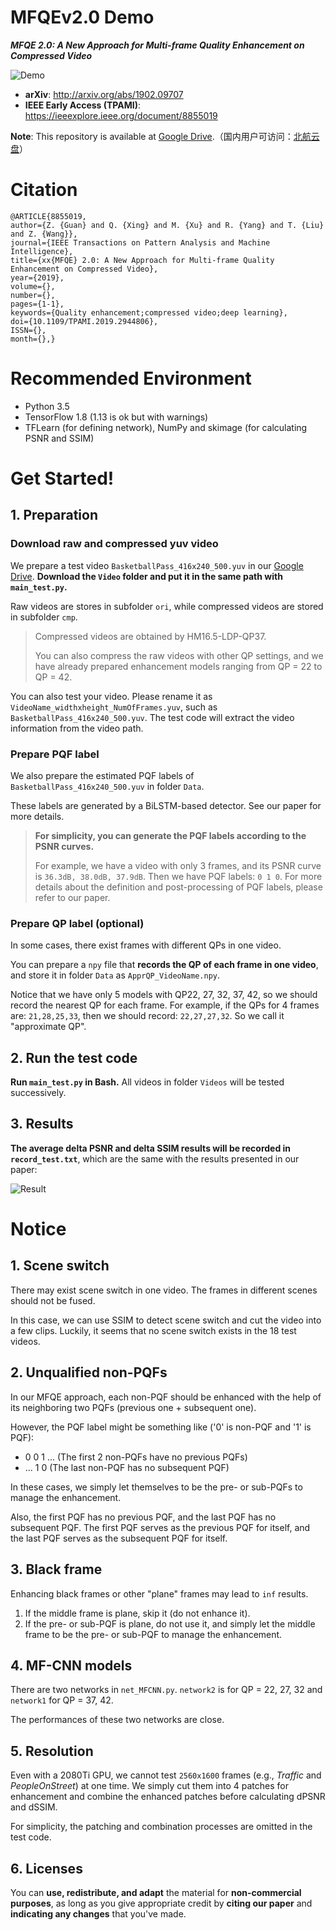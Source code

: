 # MFQEv2.0 Demo

***MFQE 2.0: A New Approach for Multi-frame Quality Enhancement on Compressed Video***

![Demo](Fig1.png)

+ **arXiv**: http://arxiv.org/abs/1902.09707
+ **IEEE Early Access (TPAMI)**: https://ieeexplore.ieee.org/document/8855019

**Note**: This repository is available at [Google Drive](https://drive.google.com/drive/folders/1L-d4ptHZWV_jLl6KGvY81CochKcoY4wj?usp=sharing).（国内用户可访问：[北航云盘](https://bhpan.buaa.edu.cn:443/link/0EBF3709E3168E9A78206391258715A3)）

# Citation

```
@ARTICLE{8855019,
author={Z. {Guan} and Q. {Xing} and M. {Xu} and R. {Yang} and T. {Liu} and Z. {Wang}},
journal={IEEE Transactions on Pattern Analysis and Machine Intelligence},
title={xx{MFQE} 2.0: A New Approach for Multi-frame Quality Enhancement on Compressed Video},
year={2019},
volume={},
number={},
pages={1-1},
keywords={Quality enhancement;compressed video;deep learning},
doi={10.1109/TPAMI.2019.2944806},
ISSN={},
month={},}
```

# Recommended Environment

+ Python 3.5
+ TensorFlow 1.8 (1.13 is ok but with warnings)
+ TFLearn (for defining network), NumPy and skimage (for calculating PSNR and SSIM)

# Get Started!

## 1. Preparation

### Download raw and compressed yuv video

We prepare a test video `BasketballPass_416x240_500.yuv` in our [Google Drive](https://drive.google.com/drive/folders/1L-d4ptHZWV_jLl6KGvY81CochKcoY4wj?usp=sharing). **Download the `Video` folder and put it in the same path with `main_test.py`.** 

Raw videos are stores in subfolder `ori`, while compressed videos are stored in subfolder `cmp`. 

> Compressed videos are obtained by HM16.5-LDP-QP37.
>
> You can also compress the raw videos with other QP settings, and we have already prepared enhancement models ranging from QP = 22 to QP = 42.

You can also test your video. Please rename it as `VideoName_widthxheight_NumOfFrames.yuv`, such as `BasketballPass_416x240_500.yuv`. The test code will extract the video information from the video path.

### Prepare PQF label

We also prepare the estimated PQF labels of `BasketballPass_416x240_500.yuv` in folder `Data`.

These labels are generated by a BiLSTM-based detector. See our paper for more details.

> **For simplicity, you can generate the PQF labels according to the PSNR curves.**
>
> For example, we have a video with only 3 frames, and its PSNR curve is `36.3dB, 38.0dB, 37.9dB`. Then we have PQF labels: `0 1 0`. For more details about the definition and post-processing of PQF labels, please refer to our paper.

### Prepare QP label (optional)

In some cases, there exist frames with different QPs in one video.

You can prepare a `npy` file that **records the QP of each frame in one video**, and store it in folder `Data` as  `ApprQP_VideoName.npy`.

Notice that we have only 5 models with QP22, 27, 32, 37, 42, so we should record the nearest QP for each frame. For example, if the QPs for 4 frames are: `21,28,25,33`, then we should record: `22,27,27,32`. So we call it "approximate QP".

## 2. Run the test code

**Run `main_test.py` in Bash.** All videos in folder `Videos` will be tested successively.

## 3. Results

**The average delta PSNR and delta SSIM results will be recorded in `record_test.txt`**, which are the same with the results presented in our paper:

![Result](Result.png)

# Notice

## 1. Scene switch

There may exist scene switch in one video. The frames in different scenes should not be fused.

In this case, we can use SSIM to detect scene switch and cut the video into a few clips. Luckily, it seems that no scene switch exists in the 18 test videos.

## 2. Unqualified non-PQFs

In our MFQE approach, each non-PQF should be enhanced with the help of its neighboring two PQFs (previous one + subsequent one).

However, the PQF label might be something like ('0' is non-PQF and '1' is PQF):

+ 0 0 1 ... (The first 2 non-PQFs have no previous PQFs)
+ ... 1 0 (The last non-PQF has no subsequent PQF)

In these cases, we simply let themselves to be the pre- or sub-PQFs to manage the enhancement.

Also, the first PQF has no previous PQF, and the last PQF has no subsequent PQF. The first PQF serves as the previous PQF for itself, and the last PQF serves as the subsequent PQF for itself.

## 3. Black frame

Enhancing black frames or other "plane" frames may lead to `inf` results.

1. If the middle frame is plane, skip it (do not enhance it). 
2. If the pre- or sub-PQF is plane, do not use it, and simply let the middle frame to be the pre- or sub-PQF to manage the enhancement.

## 4. MF-CNN models

There are two networks in `net_MFCNN.py`. `network2` is for QP = 22, 27, 32 and `network1` for QP = 37, 42.

The performances of these two networks are close.

## 5. Resolution

Even with a 2080Ti GPU, we cannot test `2560x1600` frames (e.g., *Traffic* and *PeopleOnStreet*) at one time. We simply cut them into 4 patches for enhancement and combine the enhanced patches before calculating dPSNR and dSSIM.

For simplicity, the patching and combination processes are omitted in the test code.

## 6. Licenses

You can **use, redistribute, and adapt** the material for **non-commercial purposes**, as long as you give appropriate credit by **citing our paper** and **indicating any changes** that you've made.
